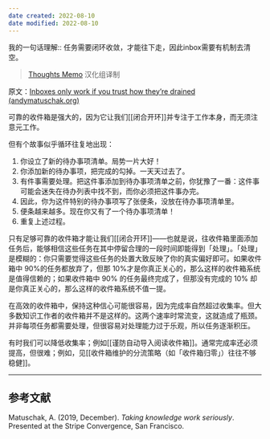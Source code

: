 ```yaml
---
date created: 2022-08-10
date modified: 2022-08-10
---
```


我的一句话理解:: 任务需要闭环收敛，才能往下走，因此inbox需要有机制去清空。


> [Thoughts Memo](https://paratranz.cn/projects/3131) 汉化组译制

原文：[Inboxes only work if you trust how they’re drained (andymatuschak.org)](https://notes.andymatuschak.org/z5tiFxnNKMZCnc8G9R1N51L5hknyRGmyCQx18)

可靠的收件箱是强大的，因为它让我们[[闭合开环]]并专注于工作本身，而无须注意元工作。

但有个故事似乎循环往复地出现：

1. 你设立了新的待办事项清单。局势一片大好！  
2. 你添加新的待办事项，把完成的勾掉。一天天过去了。  
3. 有件事需要处理。把这件事添加到待办事项清单之前，你犹豫了一番：这件事可能会迷失在待办列表中找不到，而你必须把这件事办完。  
4. 因此，你为这件特别的待办事项写了张便条，没放在待办事项清单里。  
5. 便条越来越多。现在你又有了一个待办事项清单！  
6. 重复上述过程。  
    

只有足够可靠的收件箱才能让我们[[闭合开环]]——也就是说，往收件箱里面添加任务后，能够相信这些任务在其中停留合理的一段时间即能得到「处理」。「处理」是模糊的：你只需要觉得这些任务的处置大致反映了你的真实偏好即可。如果收件箱中 90%的任务都放弃了，但那 10%才是你真正关心的，那么这样的收件箱系统是值得信赖的；如果收件箱中 90% 的任务最终完成了，但那没有完成的 10% 却是你真正关心的，那么这样的收件箱系统不值一提。

在高效的收件箱中，保持这种信心可能很容易，因为完成率自然超过收集率。但大多数知识工作者的收件箱并不是这样的。这两个速率时常流变，这就造成了瓶颈。并非每项任务都需要处理，但很容易对处理能力过于乐观，所以任务逐渐积压。

有时我们可以降低收集率；例如[[谨防自动导入阅读收件箱]]。通常完成率还必须提高，但很难；例如，见[[收件箱维护的分流策略（如「收件箱归零」）往往不够稳健]]。

___

## 参考文献

Matuschak, A. (2019, December). _Taking knowledge work seriously_. Presented at the Stripe Convergence, San Francisco.
